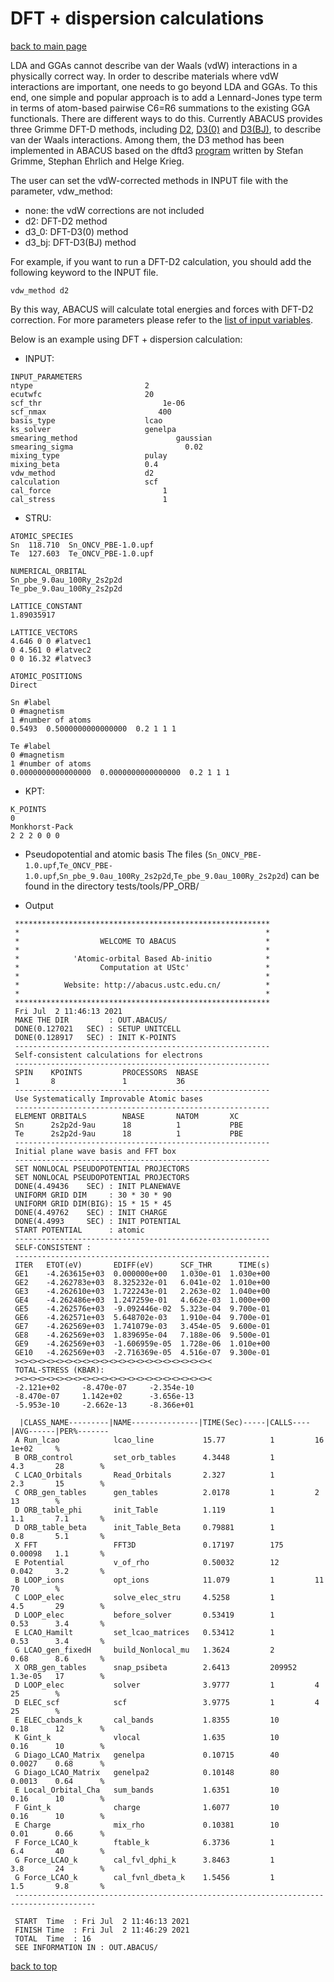 # DFT + dispersion calculations

[back to main page](../../README.md)

LDA and GGAs cannot describe van der Waals (vdW) interactions in a physically correct way. In order to describe materials where vdW interactions are important, one needs to go beyond LDA and GGAs. To this end, one simple and popular approach is to add a Lennard-Jones type term in terms of atom-based pairwise C6=R6 summations to the existing GGA functionals. There are different ways to do this. Currently ABACUS provides three Grimme DFT-D methods, including [D2](https://onlinelibrary.wiley.com/doi/abs/10.1002/jcc.20495), [D3(0)](https://aip.scitation.org/doi/10.1063/1.3382344) and [D3(BJ)](https://onlinelibrary.wiley.com/doi/abs/10.1002/jcc.21759), to describe van der Waals interactions. Among them, the D3 method has been implemented in ABACUS based on the
dftd3 [program](https://www.chemie.uni-bonn.de/pctc/mulliken-center/software/dft-d3) written by Stefan Grimme, Stephan Ehrlich and Helge Krieg.

The user can set the vdW-corrected methods in INPUT file with the parameter, vdw_method:

   - none: the vdW corrections are not included
   - d2: DFT-D2 method
   - d3_0: DFT-D3(0) method
   - d3_bj: DFT-D3(BJ) method

For example, if you want to run a DFT-D2 calculation, you should add the following keyword to the INPUT file.
```
vdw_method d2
```
By this way, ABACUS will calculate total energies and forces with DFT-D2 correction. For more parameters please refer to the [list of input variables](../input-main.md#vdw-correction).

Below is an example using DFT + dispersion calculation:
- INPUT:

```
INPUT_PARAMETERS
ntype                         2
ecutwfc                       20
scf_thr                           1e-06
scf_nmax                         400
basis_type                    lcao
ks_solver                     genelpa
smearing_method                      gaussian
smearing_sigma                         0.02
mixing_type                   pulay
mixing_beta                   0.4
vdw_method                    d2
calculation                   scf
cal_force                         1
cal_stress                        1
```

- STRU:

```
ATOMIC_SPECIES
Sn  118.710  Sn_ONCV_PBE-1.0.upf
Te  127.603  Te_ONCV_PBE-1.0.upf

NUMERICAL_ORBITAL
Sn_pbe_9.0au_100Ry_2s2p2d
Te_pbe_9.0au_100Ry_2s2p2d

LATTICE_CONSTANT
1.89035917

LATTICE_VECTORS
4.646 0 0 #latvec1
0 4.561 0 #latvec2
0 0 16.32 #latvec3

ATOMIC_POSITIONS
Direct

Sn #label
0 #magnetism
1 #number of atoms
0.5493  0.5000000000000000  0.2 1 1 1

Te #label
0 #magnetism
1 #number of atoms
0.0000000000000000  0.0000000000000000  0.2 1 1 1
```

- KPT:

```
K_POINTS
0
Monkhorst-Pack
2 2 2 0 0 0
```

- Pseudopotential and atomic basis
The files (`Sn_ONCV_PBE-1.0.upf`,`Te_ONCV_PBE-1.0.upf`,`Sn_pbe_9.0au_100Ry_2s2p2d`,`Te_pbe_9.0au_100Ry_2s2p2d`) can be found in the directory tests/tools/PP_ORB/

- Output
```
 *********************************************************
 *                                                       *
 *                  WELCOME TO ABACUS                    *
 *                                                       *
 *            'Atomic-orbital Based Ab-initio            *
 *                  Computation at UStc'                 *
 *                                                       *
 *          Website: http://abacus.ustc.edu.cn/          *
 *                                                       *
 *********************************************************
 Fri Jul  2 11:46:13 2021
 MAKE THE DIR         : OUT.ABACUS/
 DONE(0.127021   SEC) : SETUP UNITCELL
 DONE(0.128917   SEC) : INIT K-POINTS
 ---------------------------------------------------------
 Self-consistent calculations for electrons
 ---------------------------------------------------------
 SPIN    KPOINTS         PROCESSORS  NBASE       
 1       8               1           36          
 ---------------------------------------------------------
 Use Systematically Improvable Atomic bases
 ---------------------------------------------------------
 ELEMENT ORBITALS        NBASE       NATOM       XC          
 Sn      2s2p2d-9au      18          1           PBE
 Te      2s2p2d-9au      18          1           PBE
 ---------------------------------------------------------
 Initial plane wave basis and FFT box
 ---------------------------------------------------------
 SET NONLOCAL PSEUDOPOTENTIAL PROJECTORS
 SET NONLOCAL PSEUDOPOTENTIAL PROJECTORS
 DONE(4.49436    SEC) : INIT PLANEWAVE
 UNIFORM GRID DIM     : 30 * 30 * 90
 UNIFORM GRID DIM(BIG): 15 * 15 * 45
 DONE(4.49762    SEC) : INIT CHARGE
 DONE(4.4993     SEC) : INIT POTENTIAL
 START POTENTIAL      : atomic
 ---------------------------------------------------------
 SELF-CONSISTENT : 
 ---------------------------------------------------------
 ITER   ETOT(eV)       EDIFF(eV)      SCF_THR      TIME(s)    
 GE1    -4.263615e+03  0.000000e+00   1.030e-01  1.030e+00  
 GE2    -4.262783e+03  8.325232e-01   6.041e-02  1.010e+00  
 GE3    -4.262610e+03  1.722243e-01   2.263e-02  1.040e+00  
 GE4    -4.262486e+03  1.247259e-01   4.662e-03  1.000e+00  
 GE5    -4.262576e+03  -9.092446e-02  5.323e-04  9.700e-01  
 GE6    -4.262571e+03  5.648702e-03   1.910e-04  9.700e-01  
 GE7    -4.262569e+03  1.741079e-03   3.454e-05  9.600e-01  
 GE8    -4.262569e+03  1.839695e-04   7.188e-06  9.500e-01  
 GE9    -4.262569e+03  -1.606959e-05  1.728e-06  1.010e+00  
 GE10   -4.262569e+03  -2.716369e-05  4.516e-07  9.300e-01  
 ><><><><><><><><><><><><><><><><><><><><><><
 TOTAL-STRESS (KBAR):
 ><><><><><><><><><><><><><><><><><><><><><><
 -2.121e+02     -8.470e-07     -2.354e-10     
 -8.470e-07     1.142e+02      -3.656e-13     
 -5.953e-10     -2.662e-13     -8.366e+01     

  |CLASS_NAME---------|NAME---------------|TIME(Sec)-----|CALLS----|AVG------|PER%-------
 A Run_lcao            lcao_line           15.77          1         16        1e+02     %
 B ORB_control         set_orb_tables      4.3448         1         4.3       28        %
 C LCAO_Orbitals       Read_Orbitals       2.327          1         2.3       15        %
 C ORB_gen_tables      gen_tables          2.0178         1         2         13        %
 D ORB_table_phi       init_Table          1.119          1         1.1       7.1       %
 D ORB_table_beta      init_Table_Beta     0.79881        1         0.8       5.1       %
 X FFT                 FFT3D               0.17197        175       0.00098   1.1       %
 E Potential           v_of_rho            0.50032        12        0.042     3.2       %
 B LOOP_ions           opt_ions            11.079         1         11        70        %
 C LOOP_elec           solve_elec_stru     4.5258         1         4.5       29        %
 D LOOP_elec           before_solver       0.53419        1         0.53      3.4       %
 E LCAO_Hamilt         set_lcao_matrices   0.53412        1         0.53      3.4       %
 G LCAO_gen_fixedH     build_Nonlocal_mu   1.3624         2         0.68      8.6       %
 X ORB_gen_tables      snap_psibeta        2.6413         209952    1.3e-05   17        %
 D LOOP_elec           solver              3.9777         1         4         25        %
 D ELEC_scf            scf                 3.9775         1         4         25        %
 E ELEC_cbands_k       cal_bands           1.8355         10        0.18      12        %
 K Gint_k              vlocal              1.635          10        0.16      10        %
 G Diago_LCAO_Matrix   genelpa             0.10715        40        0.0027    0.68      %
 G Diago_LCAO_Matrix   genelpa2            0.10148        80        0.0013    0.64      %
 E Local_Orbital_Cha   sum_bands           1.6351         10        0.16      10        %
 F Gint_k              charge              1.6077         10        0.16      10        %
 E Charge              mix_rho             0.10381        10        0.01      0.66      %
 F Force_LCAO_k        ftable_k            6.3736         1         6.4       40        %
 G Force_LCAO_k        cal_fvl_dphi_k      3.8463         1         3.8       24        %
 G Force_LCAO_k        cal_fvnl_dbeta_k    1.5456         1         1.5       9.8       %
 ----------------------------------------------------------------------------------------

 START  Time  : Fri Jul  2 11:46:13 2021
 FINISH Time  : Fri Jul  2 11:46:29 2021
 TOTAL  Time  : 16
 SEE INFORMATION IN : OUT.ABACUS/

```

[back to top](#DFT-+-dispersion-calculations)